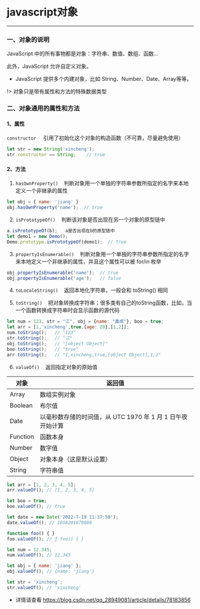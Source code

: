 # javascript对象

---

### 一、对象的说明

JavaScript 中的所有事物都是对象：字符串、数值、数组、函数...

此外，JavaScript 允许自定义对象。

* JavaScript 提供多个内建对象，比如 String、Number、Date、Array等等。

!> 对象只是带有属性和方法的特殊数据类型

### 二、对象通用的属性和方法

#### 1、属性

<code>constructor</code>  &nbsp;&nbsp;&nbsp;&nbsp;引用了初始化这个对象的构造函数（不可靠，尽量避免使用）

```js
let str = new String('xincheng');
str.constructor == String;    // true
```

#### 2、方法

1. <code>hasOwnProperty()</code>&nbsp;&nbsp;&nbsp;&nbsp;判断对象用一个单独的字符串参数所指定的名字来本地定义一个非继承的属性

```js
let obj = { name: 'jiang' }
obj.hasOwnProperty('name');  // true
```

2. <code>isPrototypeOf()</code>&nbsp;&nbsp;&nbsp;&nbsp;判断该对象是否出现在另一个对象的原型链中

```js
a.isPrototypeOf(b);   a是否出现在b的原型链中
let demo1 = new Demo();
Demo.prototype.isPrototypeOf(demo1);  // true
```

3. <code>propertyIsEnumerable()</code>&nbsp;&nbsp;&nbsp;&nbsp;判断对象用一个单独的字符串参数所指定的名字来本地定义一个非继承的属性，并且这个属性可以被 for/in 枚举

```js
obj.propertyIsEnumerable('name');  // true
obj.propertyIsEnumerable('age');   // false
```

4. <code>toLocaleString()</code>&nbsp;&nbsp;&nbsp;&nbsp;返回本地化字符串，一般会和 toString() 相同

5. <code>toString()</code>&nbsp;&nbsp;&nbsp;&nbsp;把对象转换成字符串；很多类有自己的toString函数，比如，当一个函数转换成字符串时会显示函数的源代码

```js
let num = 123, str = "江", obj = {name: "鑫成"}, boo = true;
let arr = [1,'xincheng',true,{age: 20},[1,2]];
num.toString();   // "123"
str.toString();   // "江"
obj.toString();   // "[object Object]"
boo.toString();   // "true"
arr.toString();   // "1,xincheng,true,[object Object],1,2"
```

6. <code>valueOf()</code>&nbsp;&nbsp;&nbsp;&nbsp;返回指定对象的原始值

| 对象 | 返回值 |
|------|------|
|Array|数组实例对象|
|Boolean|布尔值|
|Date|以毫秒数存储的时间值，从 UTC 1970 年 1 月 1 日午夜开始计算|
|Function|函数本身|
|Number|数字值|
|Object|对象本身（这是默认设置）|
|String|字符串值|

```js
let arr = [1, 2, 3, 4, 5];
arr.valueOf(); // [1, 2, 3, 4, 5]

let boo = true;
boo.valueOf(); // true

let date = new Date('2022-7-19 11:37:50');
date.valueOf(); // 1658201870000

function foo() { }
foo.valueOf(); // ƒ foo() { }

let num = 12.345;
num.valueOf(); // 12.345

let obj = { name: 'jiang' };
obj.valueOf(); // {name: 'jiang'}

let str = 'xincheng';
str.valueOf(); // 'xincheng'
```

* 详情请查看 https://blog.csdn.net/qq_28949081/article/details/78183856

